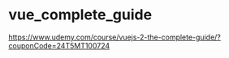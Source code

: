 # vue_complete_guide
https://www.udemy.com/course/vuejs-2-the-complete-guide/?couponCode=24T5MT100724
